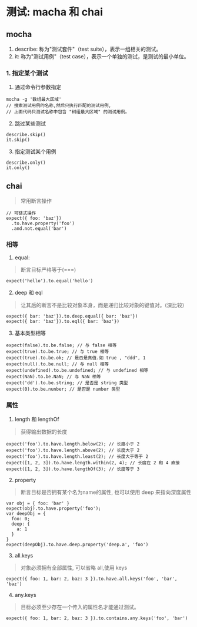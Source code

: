 
# 测试: macha 和 chai 
## mocha
1. describe: 称为"测试套件"（test suite），表示一组相关的测试。
2. it: 称为"测试用例"（test case），表示一个单独的测试，是测试的最小单位。

### 1. 指定某个测试
1. 通过命令行参数指定

```
mocha -g '数组最大区域'
// 搜索测试用例的名称,然后只执行匹配的测试用例,
// 上面代码只测试名称中包含 "树组最大区域" 的测试用例。

```

2. 跳过某些测试

```
describe.skip()
it.skip()
```

3. 指定测试某个用例

```
describe.only()
it.only()
```

## chai
> 常用断言操作

```
// 可链式操作
expect({ foo: 'baz'})
  .to.have.property('foo')
  .and.not.equal('bar')
```

### 相等
1. equal:
> 断言目标严格等于(===)

```
expect('hello').to.equal('hello')
```

2. deep 和 eql
> 让其后的断言不是比较对象本身，而是递归比较对象的键值对。(深比较)

```
expect({ bar: 'baz'}).to.deep.equal({ bar: 'baz'})
expect({ bar: 'baz'}).to.eql({ bar: 'baz'})
```

3. 基本类型相等

```
expect(false).to.be.false; // 与 false 相等
expect(true).to.be.true; // 与 true 相等
expect(true).to.be.ok; // 是否是真值.如 true , "ddd", 1
expect(null).to.be.null; // 与 null 相等
expect(undefined).to.be.undefined; // 与 undefined 相等
expect(NaN).to.be.NaN; // 与 NaN 相等
expect('dd').to.be.string; // 是否是 string 类型
expect(0).to.be.nunber; // 是否是 number 类型
```


### 属性

1. length 和 lengthOf
> 获得输出数据的长度

```
expect('foo').to.have.length.below(2); // 长度小于 2
expect('foo').to.have.length.above(2); // 长度大于 2
expect('foo').to.have.length.least(2); // 长度大于等于 2
expect([1, 2, 3]).to.have.length.within(2, 4); // 长度在 2 和 4 直接
expect([1, 2, 3]).to.have.lengthOf(3); // 长度等于 3
```

2. property
>  断言目标是否拥有某个名为name的属性, 也可以使用 deep 来指向深度属性

```
var obj = { foo: 'bar' }
expect(obj).to.have.property('foo');
var deepObj = {
  foo: 0;
  deep: {
    a: 1
  }
}
expect(deepObj).to.have.deep.property('deep.a', 'foo')
```

3. all.keys
> 对象必须拥有全部属性, 可以省略 all,使用 keys

```
expect({ foo: 1, bar: 2, baz: 3 }).to.have.all.keys('foo', 'bar', 'baz')
```

4. any.keys
> 目标必须至少存在一个传入的属性名才能通过测试。

```
expect({ foo: 1, bar: 2, baz: 3 }).to.contains.any.keys('foo', 'bar')
```


